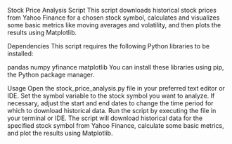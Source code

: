Stock Price Analysis Script
This script downloads historical stock prices from Yahoo Finance for a chosen stock symbol, calculates and visualizes some basic metrics like moving averages and volatility, and then plots the results using Matplotlib.

Dependencies
This script requires the following Python libraries to be installed:

pandas
numpy
yfinance
matplotlib
You can install these libraries using pip, the Python package manager.

Usage
Open the stock_price_analysis.py file in your preferred text editor or IDE.
Set the symbol variable to the stock symbol you want to analyze.
If necessary, adjust the start and end dates to change the time period for which to download historical data.
Run the script by executing the file in your terminal or IDE.
The script will download historical data for the specified stock symbol from Yahoo Finance, calculate some basic metrics, and plot the results using Matplotlib.
